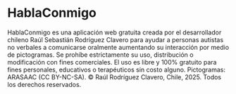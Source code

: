 # HablaConmigo
HablaConmigo es una aplicación web gratuita creada por el desarrollador chileno Raúl Sebastián Rodríguez Clavero para ayudar a personas autistas no verbales a comunicarse oralmente aumentando su interacción por medio de pictogramas. Se prohíbe estrictamente su uso, distribución o modificación con fines comerciales. El uso es libre y 100% gratuito para fines personales, educativos o terapéuticos sin costo alguno. Pictogramas: ARASAAC (CC BY-NC-SA). © Raúl Rodríguez Clavero, Chile, 2025. Todos los derechos reservados.
